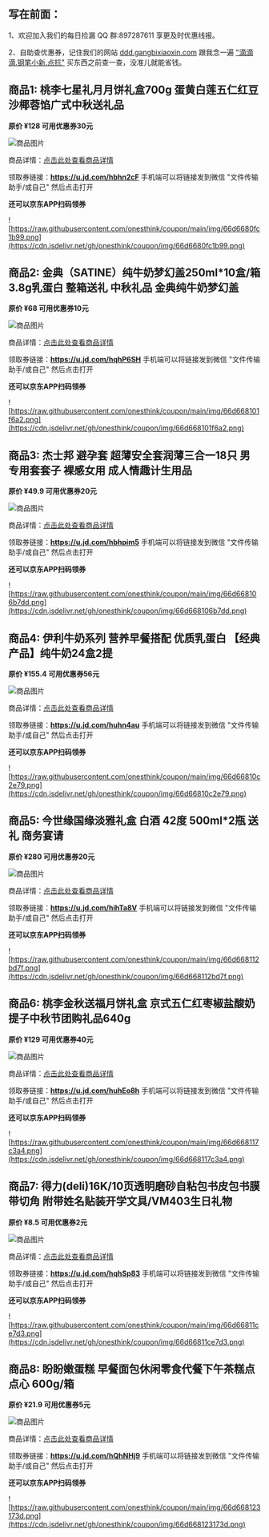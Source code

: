 ## 写在前面：

1、欢迎加入我们的每日捡漏 QQ 群:897287611 享更及时优惠线报。

2、自助查优惠券，记住我们的网站 [ddd.gangbixiaoxin.com](https://ddd.gangbixiaoxin.com) 跟我念一遍 ["滴滴滴.钢笔小新.点抗"](https://ddd.gangbixiaoxin.com) 买东西之前查一查，没准儿就能省钱。

## 商品1: 桃李七星礼月月饼礼盒700g 蛋黄白莲五仁红豆沙椰蓉馅广式中秋送礼品

**原价 ¥128 可用优惠券30元**

![商品图片](http://img14.360buyimg.com/n1/jfs/t1/162493/34/40490/117009/64e725d0F354eedca/88593b73951b4a19.jpg)

商品详情：[点击此处查看商品详情](https://union-click.jd.com/jdc?e=1003156031&amp;p=JF8BAagJK1olXwIBVVdYCkoUBl8IGloUXgIAVl5dAUonRzBQRQQlBENHFRxWFlVMWzBeTA9KQl1XSwwDVFVPRjtUBAJQAVsMFgQZBB5SfylSRRhMJHkKF11VWClVVSxOTSMRWGgADAAhTStSRj9Xby5MBgAKDzhKSEdjeh9tbChAHnJdKDwqa0tTexpseTlPDwR2NlYqahF_Rxt9YzJ3FEBJNyxVei9kY218Q1JFP19yUioCWhtsYAxWbwR9PnFxKwEqbDxKVhZJWC9KCHBrDhwWcDJjZhtBfAdjJGZmIz0qX3tUCxwLWQQSLWZnMi0VVEoSeBl9Hjl1UQoyVW5eCUsQCmkPHVIQbTYCVG4LZksWAm4JE1sWXQQyVW5dDkgTAWwOGV8dXgMDZF5VD3vArtfdkerA1b_WytaKsezCitPchdMlbTYBZF5cCUkXB2gJGVslbQYBZF1tViUWUGkKG14SXmheVQMeXUhBWgEIGF8XWQAHXVptCkoWAW04K2tAGHpEDgAeUTJoCywLEwt3H1BBEgglDE55ATdWZx51GENSCyooURARCzRuK1sl)

领取券链接：**https://u.jd.com/hbhn2cF** 手机端可以将链接发到微信 "文件传输助手/或自己" 然后点击打开

**还可以京东APP扫码领券**

![https://raw.githubusercontent.com/onesthink/coupon/main/img/66d6680fc1b99.png](https://cdn.jsdelivr.net/gh/onesthink/coupon/img/66d6680fc1b99.png)

## 商品2: 金典（SATINE）纯牛奶梦幻盖250ml*10盒/箱 3.8g乳蛋白 整箱送礼 中秋礼品 金典纯牛奶梦幻盖

**原价 ¥68 可用优惠券10元**

![商品图片](http://img14.360buyimg.com/n1/jfs/t1/87885/22/48342/196776/66d33e3fF919ccf0d/b51b0fb08528b04c.jpg)

商品详情：[点击此处查看商品详情](https://union-click.jd.com/jdc?e=1003156031&amp;p=JF8BAa4JK1olXwIBVFlYAE4WBV8IGloXWwYFVFlYDksVAV9MRANLAjZbERscSkAJHTRQRA1CCVkdDwtCWhVLHTdNTwcKBENeCVAfUg8bWwpsWD1qJXxcNlkjehdrVQpxbxxlGXEGOlwIX05ySC1SSDlQJk5EBiQ-V1xXDxtxaz5iFH1FI1wpbz9keCh8RCdNOWV6EigvVT11Aj1OeC5mKmFYPBcqekpEYSZaWy13B2VgHSIbfCJCcBtRZAxhJG5hLS0IVD9uUQxzfSdrCllmNjkEfBF1SB9QbDhyA3BrLDckeyhVdG58D1lgbXxLIAMKXS9HZh9YGg5UXl8YP14IdA0bD18JK1gUXQELUllbAU4nM28IKxp7XQYLUVZYD00nAl8IHVgRXwUEVlleCUofM28AHGvC8L7X3u-IgPLDneffovzA1LrWytZtOHsUM28JGlkVWQEDVl5tOEsUM2w4RTUUDgABVlkKXCVLAjJLTl5KX2gCV1laCU0UA2w4GVoUXwQyZG4FbS9UZRBwYQV3WnhwCCILbTJjRB9MbF97X1NVUTsWShFEYSpzUx1HJ2VdZF5t)

领取券链接：**https://u.jd.com/hqhP6SH** 手机端可以将链接发到微信 "文件传输助手/或自己" 然后点击打开

**还可以京东APP扫码领券**

![https://raw.githubusercontent.com/onesthink/coupon/main/img/66d668101f6a2.png](https://cdn.jsdelivr.net/gh/onesthink/coupon/img/66d668101f6a2.png)

## 商品3: 杰士邦 避孕套 超薄安全套润薄三合一18只 男专用套套子 裸感女用 成人情趣计生用品

**原价 ¥49.9 可用优惠券20元**

![商品图片](http://img14.360buyimg.com/n1/jfs/t1/54951/33/25123/103613/66b977c0F655c80c7/dbffe5f3da100b05.jpg)

商品详情：[点击此处查看商品详情](https://union-click.jd.com/jdc?e=1003156031&amp;p=JF8BAbEJK1olXwIBVVhcDUwWAV8IGloUWQAEXV5dCE0nRzBQRQQlBENHFRxWFlVMWzBeTA9KQl1XSwwDVFVPRjtUBAJQAVsMFgQZBDlwZDMBfAFLFGZ1NBonCAlnBTEBZhtzPmgAIicab09eXRFpUAhIWQVbJiRKSEdjeh9tbChmHHFdAjwqayhWexpsfTlMKQR1HFYuahJ3Rw9DYwt3FHJJNxZUbC9kUW1oU1JzP1xXCyoVcCJsYAxWbwR9PnFxLwEpfDxKVhZJWC9gPWZnVFcWcDJjZhtRGx5hAnpgIxcqX3tgBwQPRzpFKWRFHAQ5VSMRVzhUGVl1UQoyVW5eCUsQCmkPHVIQbTYCVG4LZksWAm4NHFgVWgZsAhUHThdfSyY4GmsVWwUGVl1bCkwSC2oJK1sdWjbV-eaIgvrCi9bchdPC5KHX3eKJlsMnM18LK1sUXAQCUFlcCksnM28LK1glA2gDB1ZdCkgSAgFUGgZWCAFEDDBdC0wTAWsIElslXwcDVlxtOHtlZAhUEjxPA09iIz4ZcktVc2lWEiZVO2VsVigkTywTSjF2ehBGAAIBDSwnOEsn)

领取券链接：**https://u.jd.com/hbhpim5** 手机端可以将链接发到微信 "文件传输助手/或自己" 然后点击打开

**还可以京东APP扫码领券**

![https://raw.githubusercontent.com/onesthink/coupon/main/img/66d668106b7dd.png](https://cdn.jsdelivr.net/gh/onesthink/coupon/img/66d668106b7dd.png)

## 商品4: 伊利牛奶系列 营养早餐搭配 优质乳蛋白 【经典产品】纯牛奶24盒2提

**原价 ¥155.4 可用优惠券56元**

![商品图片](http://img14.360buyimg.com/n1/jfs/t1/14881/5/21090/143444/668e388aF5ffefcdd/8ebca004a0657bcb.jpg)

商品详情：[点击此处查看商品详情](https://union-click.jd.com/jdc?e=1003156031&amp;p=JF8BAdoJK1olXwIBVF5UAUoQB18IGloQVAMGUFZdDEIeBl9MRANLAjZbERscSkAJHTRQRA1CCVkdDwtCWhVLHTdNTwcKBENeCVAfUg8beCZQWyxyXmRjEg5afAhSBw98cBtqDUdaOlwmcileYxYAQil8X3BRMzYqX1xXDxtxaz5hLgZCIyc5WDx0cDN-cjtNOWV-Ej4FUhh1AhtOexBlPmFYBhcqakpxYSZ8WzhdAHRgVT4bfANscRtRZAxhJG5iLS02TT9-cwhzfCcTOE5hIjkCViNFZRBxbChhWmZdLDc9UQJWY21gcixcCFl0Nj0tcShwQRtXfzt1LgZcIyw2fz9lYCh8cgl3KU9LFykkYCxsY3sKbk8XKDZWESoDVUp1Rg1BYSRHAG9cEloUdyNnD2M4GmsWXAYFXVhaDkISM18IG2tUMwYCUF9VCXsWM28OGF8XXgAAU1leDE8nA2cPK4y45dOI5YvVsZ-Ji7ixvI6c4dKc3G5tOEgnA24JGVsRWgcAVG5tCEgnAF9WdVpGVAFWU1lUZhcWXixdHRIcMwYBUFxcAUMTAl8KGloXXzYyZCUUUAtgZGxqeh1FWnJBEVo9fCBXfD9JQzUXJnxgHT4kABJlam1-SDx9KlEyVG4)

领取券链接：**https://u.jd.com/huhn4au** 手机端可以将链接发到微信 "文件传输助手/或自己" 然后点击打开

**还可以京东APP扫码领券**

![https://raw.githubusercontent.com/onesthink/coupon/main/img/66d66810c2e79.png](https://cdn.jsdelivr.net/gh/onesthink/coupon/img/66d66810c2e79.png)

## 商品5: 今世缘国缘淡雅礼盒 白酒 42度 500ml*2瓶 送礼 商务宴请

**原价 ¥280 可用优惠券20元**

![商品图片](http://img14.360buyimg.com/n1/jfs/t1/137289/32/46585/143643/66d1428aFfa72d088/718358da4ee5baf8.jpg)

商品详情：[点击此处查看商品详情](https://union-click.jd.com/jdc?e=1003156031&amp;p=JF8BAagJK1olXwIBVVlVDUMWAF8IGloUVQ8DUVpZDU8nRzBQRQQlBENHFRxWFlVMWzBeTA9KQl1XSwwDVFVPRjtUBAJQAVsMFgQZBB1xZidvGzNwG1VWFy0Id0lrcxRqewRdP2gAHBoUbiJvSjIJez9pOX1ENBhKSEdjeh9tbChcAXJrNDgpazxUexpvaTlMJQR1DFc4ahJ_Rw9DYCJ3XFRJNxZVfi9ja21_aVNsP196XSgvbC9sYAxWbwR9NHFLLx0qUjxKVhZJWD0XIWRgICUdcDJjZhtBfBhhX1xSLT0qX3sNVGlaHgtGJWQLDAhdSEtNZwR0HgR1UQoyVW5eCUsQCmkPHVIQbTYCVG4LZksWAm4JE1ocXAMyVW5dDkgTAWwOGVwdXQ4BZF5VD3vArtfdkerA1b_WytaKsezCitPchdMlbTYBZF5cCUkXB2gJGVslbQYBZF1tViUWUGYPT1wSDWheVQMeXRsQVQEIGF8XXAYLXV1tCkoWAW04K2tDO2NKM141bQ1EVyx7TiQXIXZ5Nj4CQCl5ASdMUj18JU9fVT45dC9sRQ9OK1sl)

领取券链接：**https://u.jd.com/hihTa8V** 手机端可以将链接发到微信 "文件传输助手/或自己" 然后点击打开

**还可以京东APP扫码领券**

![https://raw.githubusercontent.com/onesthink/coupon/main/img/66d668112bd7f.png](https://cdn.jsdelivr.net/gh/onesthink/coupon/img/66d668112bd7f.png)

## 商品6: 桃李金秋送福月饼礼盒 京式五仁红枣椒盐酸奶提子中秋节团购礼品640g

**原价 ¥129 可用优惠券40元**

![商品图片](http://img14.360buyimg.com/n1/jfs/t1/95413/23/48397/176114/66c6ced2F7fa4c3d0/0c8896fe67ac7ec9.jpg)

商品详情：[点击此处查看商品详情](https://union-click.jd.com/jdc?e=1003156031&amp;p=JF8BAacJK1olXwIBVVdYCkoUBl8BHVwXWQQCZBoCUBVIMzZNXhpXVhgcDwYCXhxDXHBTTkRHA1ocDBsJVFRORjNVFRlPGQpCNAckbTd-XzFceAx3KGVcBCsCdhR_e2ZmHBtTVGZiFRcpCSJRQyhIbRAVSkYOIjcPbzxecCp8byxzKVxHFzwkUTduZy0cGCxxNGFhNwQDAS5lfBNoRi8BXnFgLTUhf0pVCg96czthL2VFI1whbzxOZDF_GT9NNVlmJykkdyBjSgRKbS9hP3FxLxorcTtxdDZ7RyNlSQR3QFwoOC8SXjFNXV19P0BeTgcLChxTfxNxfzsZUTYDZF1cCEweBWgOEl4lbQYCZAgzCEoWAm4AG1gVXzYDZF5bC08VAGkKHVkUXgUyVFZaOJy6u7qCqo6d5NKc3Inkr56ev7uWk2slbQUyVF9cCksTBG4KG2slXQUyV24DZkpEBW0IHl9BM1oDCR0IXU8UbW8LH1kcXAYBUW5fCUoVAV84Kxt1BH9nKDcBVh90VA19eAVFKFl8CzYlASUQQykBeztUFHIDPRgdTwthSG84G2s)

领取券链接：**https://u.jd.com/huhEo8h** 手机端可以将链接发到微信 "文件传输助手/或自己" 然后点击打开

**还可以京东APP扫码领券**

![https://raw.githubusercontent.com/onesthink/coupon/main/img/66d668117c3a4.png](https://cdn.jsdelivr.net/gh/onesthink/coupon/img/66d668117c3a4.png)

## 商品7: 得力(deli)16K/10页透明磨砂自粘包书皮包书膜带切角  附带姓名贴装开学文具/VM403生日礼物

**原价 ¥8.5 可用优惠券2元**

![商品图片](http://img14.360buyimg.com/n1/jfs/t1/196497/6/46003/132465/66542ea5F2c3b7ded/ebb99ff8700a7911.jpg)

商品详情：[点击此处查看商品详情](https://union-click.jd.com/jdc?e=1003156031&amp;p=JF8BAbQJK1olXwIBVF1aDU0QBF8PE1MUWQQHZBoCUBVIMzZNXhpXVhgcDwYCXhxDXHBTTkRHA1ocDBsJVFRORjNVFRlPGQp6ECMpYSJrdmpBSTNxPGVyIiwFewBkWxxmGV4UAkJ-Bw4gbQ1Rew5gZwgSSkYOI1wHWDxkcCp_fyxzJGJHCjwkYzd3dypIfzJ-PmZ2FR84ejxrdwh8HDlsJnp2VRxbfANodQxQeBxiX3pmIBc6SD1uVTdgRD9mOwRmNDw5CBdzZxtqbChuGnEAIDgkayhLex8cGS4BX3MyDS44TBhDVBdoYFhdJVthNlk4CwMUc2MEK1olXgcCU1dbD00eBl84G1slH2jW2_iJs-HApNncr93M653b9cqKru3Ouu7ckP0lXDYCUl1ZCkgRAm4MG1MdbQYKU26KpfPCid7dk-LBw47V7fmIgffDnec4K2sWbQYDVVxdDEwWAW84K1sWbQUyCjBcW0MXAG8ASTVJXFtBUAcOSSUXAGgMGFsXXgcyVl9cCkknM19wXyZhNG9-IVsUWiNzYgx4bSlNLk1xDC0zCk4WXCt0SAtoOEBELD81dBgQM284)

领取券链接：**https://u.jd.com/hqhSp83** 手机端可以将链接发到微信 "文件传输助手/或自己" 然后点击打开

**还可以京东APP扫码领券**

![https://raw.githubusercontent.com/onesthink/coupon/main/img/66d66811ce7d3.png](https://cdn.jsdelivr.net/gh/onesthink/coupon/img/66d66811ce7d3.png)

## 商品8: 盼盼嫩蛋糕 早餐面包休闲零食代餐下午茶糕点点心 600g/箱

**原价 ¥21.9 可用优惠券5元**

![商品图片](http://img14.360buyimg.com/n1/jfs/t1/234512/27/26648/173721/66d18780F86b21939/dd1fa921e1602e60.jpg)

商品详情：[点击此处查看商品详情](https://union-click.jd.com/jdc?e=1003156031&amp;p=JF8BAaYJK1olXwICUlxcDEgXAV8IGloVXAcEU1ZbDUInRzBQRQQlBENHFRxWFlVMWzBeTA9KQl1XSwwDVFVPRjtUBAJQAVsMFgQZBDd1diZJWzh0FnUGNDkhCAxOaBpgaStsW2gAKTU9agp-ZCdaSBxiGUQLVRhKSEdjeh9tbDhyGXFdPA4pQTxLexpsSzlMNQR1HFYuahFrRxhTYwt3FEBJICxVei9jY21oQ1JFP195ET4CdCxsYAxWbwRxOXJxIwApfDxKVhZJWD0XImFnDSEDcDJjYRtRZBtjNHpkIBc2X3sXfApPTAxIPWN8UwMmYD5Afzp0YzhlUQoyVW5eCUsQCmkPHVIQbTYCVG4fZgpWVi0LGlsSbQcyVFheDEkUBW0OH1wTXDYCXFlt3-av1uW5ztOsiZiKg-f63cKr1_GAK2slXjYCVV9fCE8QAm0IK2sVXjYBZAAzCRgRAG8MHAl7AQdfFwsKDxJ5A2wPHF4SWg4LZFxcCUkVM184ZzlgFEdCNz8We093ZBMIXAJ-KG5wJCdbZklqaA9qWjJyFVRREykZSkIWRV8IKw)

领取券链接：**https://u.jd.com/hQhNHj9** 手机端可以将链接发到微信 "文件传输助手/或自己" 然后点击打开

**还可以京东APP扫码领券**

![https://raw.githubusercontent.com/onesthink/coupon/main/img/66d668123173d.png](https://cdn.jsdelivr.net/gh/onesthink/coupon/img/66d668123173d.png)

